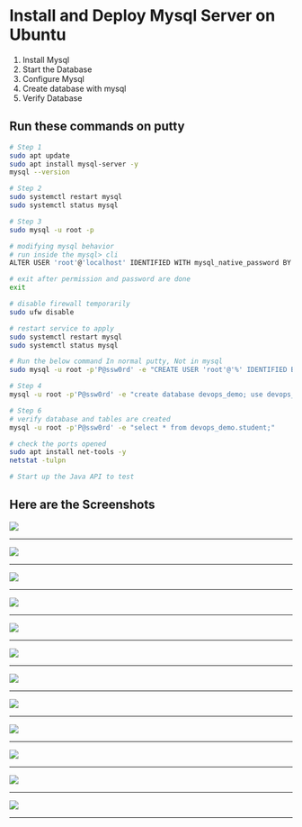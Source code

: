 # Install and Deploy Mysql Server on Ubuntu

1. Install Mysql
2. Start the Database
3. Configure Mysql 
4. Create database with mysql
5. Verify Database


## Run these commands on putty
```bash
# Step 1
sudo apt update
sudo apt install mysql-server -y
mysql --version

# Step 2
sudo systemctl restart mysql
sudo systemctl status mysql

# Step 3
sudo mysql -u root -p

# modifying mysql behavior
# run inside the mysql> cli
ALTER USER 'root'@'localhost' IDENTIFIED WITH mysql_native_password BY 'P@ssw0rd';

# exit after permission and password are done
exit

# disable firewall temporarily
sudo ufw disable

# restart service to apply
sudo systemctl restart mysql
sudo systemctl status mysql

# Run the below command In normal putty, Not in mysql
sudo mysql -u root -p'P@ssw0rd' -e "CREATE USER 'root'@'%' IDENTIFIED BY 'P@ssw0rd'; GRANT ALL PRIVILEGES ON *.* TO 'root'@'%' WITH GRANT OPTION; FLUSH PRIVILEGES;"

# Step 4
mysql -u root -p'P@ssw0rd' -e "create database devops_demo; use devops_demo;"

# Step 6
# verify database and tables are created
mysql -u root -p'P@ssw0rd' -e "select * from devops_demo.student;"

# check the ports opened
sudo apt install net-tools -y
netstat -tulpn

# Start up the Java API to test
```


## Here are the Screenshots

![](img/sql-db-01.png)
<hr>
  
![](img/sql-db-02.png)
<hr>
  
![](img/sql-db-03.png)
<hr>
  
![](img/sql-db-04.png)
<hr>
  
![](img/sql-db-05.png)
<hr>
  
![](img/sql-db-06.png)
<hr>
  
![](img/sql-db-06-1.png)
<hr>
  
![](img/sql-db-07.png)
<hr>
  
![](img/sql-db-08.png)
<hr>
  
![](img/sql-db-09.png)
<hr>
  
![](img/sql-db-10.png)
<hr>
  
![](img/sql-db-11.png)
<hr>
  